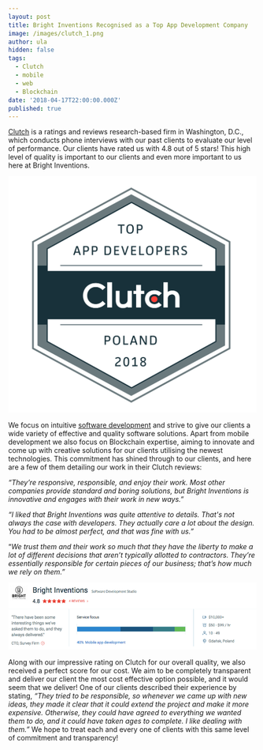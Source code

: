 ```yaml
---
layout: post
title: Bright Inventions Recognised as a Top App Development Company
image: /images/clutch_1.png
author: ula
hidden: false
tags:
  - Clutch
  - mobile
  - web
  - Blockchain
date: '2018-04-17T22:00:00.000Z'
published: true
---
```


[Clutch](https://clutch.co/profile/bright-inventions) is a ratings and reviews research-based firm in Washington, D.C., which conducts phone interviews with our past clients to evaluate our level of performance. Our clients have rated us with 4.8 out of 5 stars! This high level of quality is important to our clients and even more important to us here at Bright Inventions.

![](/images/clutch_1.png)

We focus on intuitive [software development](https://themanifest.com/app-development/how-small-businesses-build-mobile-apps) and strive to give our clients a wide variety of effective and quality software solutions. Apart from mobile development we also focus on Blockchain expertise, aiming to innovate and come up with creative solutions for our clients utilising the newest technologies. This commitment has shined through to our clients, and here are a few of them detailing our work in their Clutch reviews:

_“They’re responsive, responsible, and enjoy their work. Most other companies provide standard and boring solutions, but Bright Inventions is innovative and engages with their work in new ways.”_

_“I liked that Bright Inventions was quite attentive to details. That's not always the case with developers. They actually care a lot about the design. You had to be almost perfect, and that was fine with us.”_

“_We trust them and their work so much that they have the liberty to make a lot of different decisions that aren’t typically allotted to contractors. They’re essentially responsible for certain pieces of our business; that’s how much we rely on them.”_


![](/images/clutch_2.png)


Along with our impressive rating on Clutch for our overall quality, we also received a perfect score for our cost. We aim to be completely transparent and deliver our client the most cost effective option possible, and it would seem that we deliver! One of our clients described their experience by stating, _“They tried to be responsible, so whenever we came up with new ideas, they made it clear that it could extend the project and make it more expensive. Otherwise, they could have agreed to everything we wanted them to do, and it could have taken ages to complete. I like dealing with them.”_ We hope to treat each and every one of clients with this same level of commitment and transparency!
